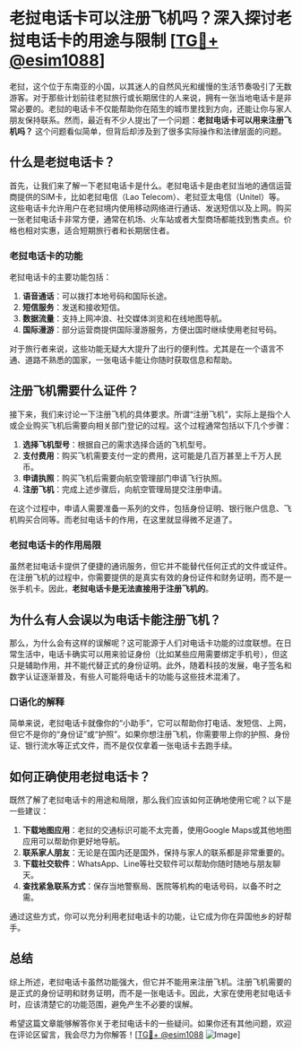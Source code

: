 # 老挝电话卡可以注册飞机吗？深入探讨老挝电话卡的用途与限制 [[TG💪+ @esim1088](https://t.me/s/esim1088)]

老挝，这个位于东南亚的小国，以其迷人的自然风光和缓慢的生活节奏吸引了无数游客。对于那些计划前往老挝旅行或长期居住的人来说，拥有一张当地电话卡是非常必要的。老挝的电话卡不仅能帮助你在陌生的城市里找到方向，还能让你与家人朋友保持联系。然而，最近有不少人提出了一个问题：**老挝电话卡可以用来注册飞机吗？** 这个问题看似简单，但背后却涉及到了很多实际操作和法律层面的问题。

## 什么是老挝电话卡？

首先，让我们来了解一下老挝电话卡是什么。老挝电话卡是由老挝当地的通信运营商提供的SIM卡，比如老挝电信（Lao Telecom）、老挝亚太电信（Unitel）等。这些电话卡允许用户在老挝境内使用移动网络进行通话、发送短信以及上网。购买一张老挝电话卡非常方便，通常在机场、火车站或者大型商场都能找到售卖点。价格也相对实惠，适合短期旅行者和长期居住者。

### 老挝电话卡的功能

老挝电话卡的主要功能包括：

1. **语音通话**：可以拨打本地号码和国际长途。
2. **短信服务**：发送和接收短信。
3. **数据流量**：支持上网冲浪、社交媒体浏览和在线地图导航。
4. **国际漫游**：部分运营商提供国际漫游服务，方便出国时继续使用老挝号码。

对于旅行者来说，这些功能无疑大大提升了出行的便利性。尤其是在一个语言不通、道路不熟悉的国家，一张电话卡能让你随时获取信息和帮助。

## 注册飞机需要什么证件？

接下来，我们来讨论一下注册飞机的具体要求。所谓“注册飞机”，实际上是指个人或企业购买飞机后需要向相关部门登记的过程。这个过程通常包括以下几个步骤：

1. **选择飞机型号**：根据自己的需求选择合适的飞机型号。
2. **支付费用**：购买飞机需要支付一定的费用，这可能是几百万甚至上千万人民币。
3. **申请执照**：购买飞机后需要向航空管理部门申请飞行执照。
4. **注册飞机**：完成上述步骤后，向航空管理局提交注册申请。

在这个过程中，申请人需要准备一系列的文件，包括身份证明、银行账户信息、飞机购买合同等。而老挝电话卡的作用，在这里就显得微不足道了。

### 老挝电话卡的作用局限

虽然老挝电话卡提供了便捷的通讯服务，但它并不能替代任何正式的文件或证件。在注册飞机的过程中，你需要提供的是真实有效的身份证件和财务证明，而不是一张手机卡。因此，**老挝电话卡是无法直接用于注册飞机的**。

## 为什么有人会误以为电话卡能注册飞机？

那么，为什么会有这样的误解呢？这可能源于人们对电话卡功能的过度联想。在日常生活中，电话卡确实可以用来验证身份（比如某些应用需要绑定手机号），但这只是辅助作用，并不能代替正式的身份证明。此外，随着科技的发展，电子签名和数字认证逐渐普及，有些人可能将电话卡的功能与这些技术混淆了。

### 口语化的解释

简单来说，老挝电话卡就像你的“小助手”，它可以帮助你打电话、发短信、上网，但它不是你的“身份证”或“护照”。如果你想注册飞机，你需要带上你的护照、身份证、银行流水等正式文件，而不是仅仅拿着一张电话卡去跑手续。

## 如何正确使用老挝电话卡？

既然了解了老挝电话卡的用途和局限，那么我们应该如何正确地使用它呢？以下是一些建议：

1. **下载地图应用**：老挝的交通标识可能不太完善，使用Google Maps或其他地图应用可以帮助你更好地导航。
2. **联系家人朋友**：无论是在国内还是国外，保持与家人的联系都是非常重要的。
3. **下载社交软件**：WhatsApp、Line等社交软件可以帮助你随时随地与朋友聊天。
4. **查找紧急联系方式**：保存当地警察局、医院等机构的电话号码，以备不时之需。

通过这些方式，你可以充分利用老挝电话卡的功能，让它成为你在异国他乡的好帮手。

## 总结

综上所述，老挝电话卡虽然功能强大，但它并不能用来注册飞机。注册飞机需要的是正式的身份证明和财务证明，而不是一张电话卡。因此，大家在使用老挝电话卡时，应该清楚它的功能范围，避免产生不必要的误解。

希望这篇文章能够解答你关于老挝电话卡的一些疑问。如果你还有其他问题，欢迎在评论区留言，我会尽力为你解答！[[TG💪+ @esim1088](https://t.me/s/esim1088) ![Image](https://i.postimg.cc/4NQfJmqS/Snipaste-2025-05-13-00-14-12.png)]